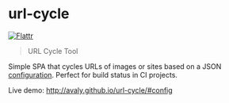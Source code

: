 # url-cycle

[![Flattr](http://api.flattr.com/button/flattr-badge-large.png)](https://flattr.com/submit/auto?user_id=avaly&url=https://github.com/avaly/url-cycle&title=url-cycle&language=&tags=github&category=software)

> URL Cycle Tool

Simple SPA that cycles URLs of images or sites based on a JSON [configuration](config.json). Perfect for build status in CI projects.

Live demo: http://avaly.github.io/url-cycle/#config
